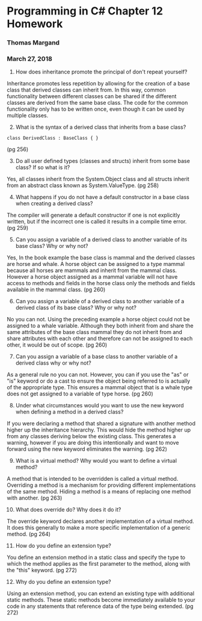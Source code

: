 # Programming in C# Chapter 12 Homework
### Thomas Margand
### March 27, 2018


1. How does inheritance promote the principal of don't repeat yourself?

Inheritance promotes less repetition by allowing for the creation of a base class that derived classes can inherit from. In this way, common functionality between different classes can be shared if the different classes are derived from the same base class.  The code for the common functionality only has to be written once, even though it can be used by multiple classes.

2. What is the syntax of a derived class that inherits from a base class?

`class DerivedClass : BaseClass
{
}`

(pg 256)

3. Do all user defined types (classes and structs) inherit from some base class? If so what is it?

Yes, all classes inherit from the System.Object class and all structs inherit from an abstract class known as System.ValueType. (pg 258)

4. What happens if you do not have a default constructor in a base class when creating a derived class?

The compiler will generate a default constructor if one is not explicitly written, but if the incorrect one is called it results in a compile time error. (pg 259)

5. Can you assign a variable of a derived class to another variable of its base class? Why or why not?

Yes, In the book example the base class is mammal and the derived classes are horse and whale.  A horse object can be assigned to a type mammal because all horses are mammals and inherit from the mammal class.  However a horse object assigned as a mammal variable will not have access to methods and fields in the horse class only the methods and fields available in the mammal class. (pg 260)

6. Can you assign a variable of a derived class to another variable of a derived class of its base class? Why or why not?

No you can not. Using the preceding example a horse object could not be assigned to a whale variable.  Although they both inherit from and share the same attributes of the base class mammal they do not inherit from and share attributes with each other and therefore can not be assigned to each other, it would be out of scope. (pg 260)

7. Can you assign a variable of a base class to another variable of a derived class why or why not?

As a general rule no you can not. However, you can if you use the "as" or "is" keyword or do a cast to ensure the object being referred to is actually of the appropriate type.  This ensures a mammal object that is a whale type does not get assigned to a variable of type horse. (pg 260)

8. Under what circumstances would you want to use the new keyword when defining a method in a derived class?

If you were declaring a method that shared a signature with another method higher up the inheritance hierarchy.  This would hide the method higher up from any classes deriving below the existing class.  This generates a warning, however if you are doing this intentionally and want to move forward using the new keyword eliminates the warning. (pg 262)  

9. What is a virtual method? Why would you want to define a virtual method?

A method that is intended to be overridden is called a virtual method. Overriding a method is a mechanism for providing different implementations of the same method. Hiding a method is a means of replacing one method with another. (pg 263)   

10. What does override do? Why does it do it?

The override keyword declares another implementation of a virtual method.  It does this generally to make a more specific implementation of a generic method. (pg 264)

11. How do you define an extension type?

You define an extension method in a static class and specify the type to which the method applies as the first parameter to the method, along with the "this" keyword. (pg 272)

12. Why do you define an extension type?         

Using an extension method, you can extend an existing type with additional static methods. These static methods become immediately available to your code in any statements that reference data of the type being extended. (pg 272)
